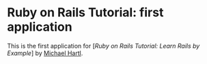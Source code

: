 # Ruby on Rails Tutorial: first application

This is the first application for
[*Ruby on Rails Tutorial: Learn Rails by Example*]
by [Michael Hartl](http://michaelhartl.com/).